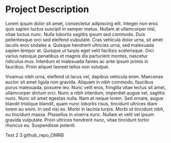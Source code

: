 # Project Description
Lorem ipsum dolor sit amet, consectetur adipiscing elit. Integer non eros quis sapien luctus suscipit in semper metus. Nullam at ullamcorper nisl, vitae luctus nunc. Nulla lobortis sagittis ipsum sed commodo. Duis pellentesque orci sed eleifend vulputate. Cras vehicula dolor urna, sit amet iaculis eros sodales a. Quisque hendrerit ultricies urna, sed malesuada sapien tempor at. Quisque ut turpis eget velit facilisis scelerisque. Orci varius natoque penatibus et magnis dis parturient montes, nascetur ridiculus mus. Interdum et malesuada fames ac ante ipsum primis in faucibus. Proin aliquet laoreet tellus non volutpat.

Vivamus nibh urna, eleifend ut lacus vel, dapibus vehicula enim. Maecenas auctor sit amet ligula non gravida. Aliquam in nibh commodo, faucibus purus malesuada, posuere leo. Nunc velit eros, fringilla vitae lectus sit amet, ullamcorper dictum orci. Nunc a nibh interdum, imperdiet augue vel, sagittis nunc. Nunc sit amet egestas nulla. Nam at neque lorem. Sed ornare, augue blandit tristique blandit, quam nunc lobortis risus, tincidunt ultrices diam lorem eu enim. In sed nisi ex. Morbi in lacinia turpis. Morbi ut tincidunt nibh, eu tincidunt massa. Phasellus in viverra nunc. Nullam et velit vel ipsum gravida vulputate. Proin ultrices hendrerit nunc, vitae tincidunt tortor rhoncus eu. Suspendisse potenti.

Test
2
3
github_repo_OMRB
